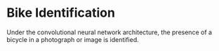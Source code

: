 # Bike Identification
Under the convolutional neural network architecture, the presence of a bicycle in a photograph or image is identified.
